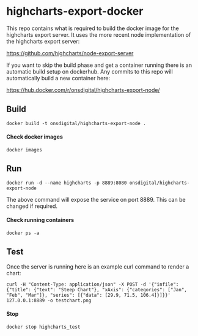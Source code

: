 # highcharts-export-docker

This repo contains what is required to build the docker image for the highcharts export server. It uses the more recent node implementation of the highcharts export server: 

https://github.com/highcharts/node-export-server

If you want to skip the build phase and get a container running there is an automatic build setup on dockerhub. Any commits to this repo will automatically build a new container here:

https://hub.docker.com/r/onsdigital/highcharts-export-node/

## Build

```
docker build -t onsdigital/highcharts-export-node . 
```
#### Check docker images

```
docker images 
```

## Run

```
docker run -d --name highcharts -p 8889:8080 onsdigital/highcharts-export-node
```
The above command will expose the service on port 8889. This can be changed if required.


#### Check running containers

```
docker ps -a
```

## Test

Once the server is running here is an example curl command to render a chart:
```
curl -H "Content-Type: application/json" -X POST -d '{"infile":{"title": {"text": "Steep Chart"}, "xAxis": {"categories": ["Jan", "Feb", "Mar"]}, "series": [{"data": [29.9, 71.5, 106.4]}]}}' 127.0.0.1:8889 -o testchart.png
```

#### Stop 

```
docker stop highcharts_test
```
